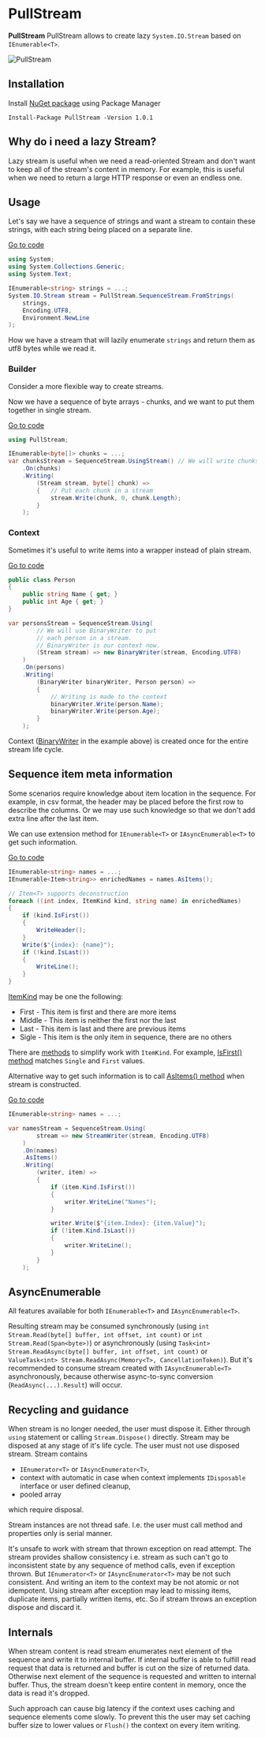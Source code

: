 # PullStream

__PullStream__ PullStream allows to create lazy `System.IO.Stream` based on `IEnumerable<T>`.

![PullStream](logo.svg)

## Installation

Install [NuGet package](https://www.nuget.org/packages/PullStream/) using Package Manager

```
Install-Package PullStream -Version 1.0.1
```

## Why do i need a lazy Stream?

Lazy stream is useful when we need a read-oriented Stream and don't want to keep all of the stream's content in memory. For example, this is useful when we need to return a large HTTP response or even an endless one.

## Usage

Let's say we have a sequence of strings and want a stream to contain these strings, with each string being placed on a separate line.

[Go to code](src/PullStream.Tests/Examples.cs#L10)
```csharp
using System;
using System.Collections.Generic;
using System.Text;

IEnumerable<string> strings = ...;
System.IO.Stream stream = PullStream.SequenceStream.FromStrings(
    strings,
    Encoding.UTF8,
    Environment.NewLine
);
```

How we have a stream that will lazily enumerate `strings` and return them as utf8 bytes while we read it.

### Builder

Consider a more flexible way to create streams.

Now we have a sequence of byte arrays - chunks, and we want to put them together in single stream.

[Go to code](src/PullStream.Tests/Examples.cs#L13)
```csharp
using PullStream;

IEnumerable<byte[]> chunks = ...;
var chunksStream = SequenceStream.UsingStream() // We will write chunks in a stream
    .On(chunks)
    .Writing(
        (Stream stream, byte[] chunk) =>
        {   // Put each chunk in a stream
            stream.Write(chunk, 0, chunk.Length); 
        }
    );
```

### Context

Sometimes it's useful to write items into a wrapper instead of plain stream.

[Go to code](src/PullStream.Tests/Examples.cs#L20)
```csharp
public class Person
{
    public string Name { get; }
    public int Age { get; }
}

var personsStream = SequenceStream.Using(
        // We will use BinaryWriter to put
        // each person in a stream.
        // BinaryWriter is our context now.
        (Stream stream) => new BinaryWriter(stream, Encoding.UTF8)
    )
    .On(persons)
    .Writing(
        (BinaryWriter binaryWriter, Person person) =>
        {
            // Writing is made to the context
            binaryWriter.Write(person.Name);
            binaryWriter.Write(person.Age);
        }
    );
```

Context ([BinaryWriter](https://docs.microsoft.com/dotnet/api/system.io.binarywriter) in the example above) is created once for the entire stream life cycle.

## Sequence item meta information

Some scenarios require knowledge about item location in the sequence. For example, in csv format, the header may be placed before the first row to describe the columns. Or we may use such knowledge so that we don't add extra line after the last item.

We can use extension method for `IEnumerable<T>` or `IAsyncEnumerable<T>` to get such information.

[Go to code](src/PullStream.Tests/Examples.cs#L33)
```csharp
IEnumerable<string> names = ...;
IEnumerable<Item<string>> enrichedNames = names.AsItems();

// Item<T> supports deconstruction
foreach ((int index, ItemKind kind, string name) in enrichedNames)
{
    if (kind.IsFirst())
    {
        WriteHeader();
    }
    Write($"{index}: {name}");
    if (!kind.IsLast())
    {
        WriteLine();
    }
}
```

[ItemKind](src/PullStream/ItemKind.cs#L6) may be one the following:

- First - This item is first and there are more items
- Middle - This item is neither the first nor the last
- Last - This item is last and there are previous items
- Sigle - This item is the only item in sequence, there are no others

There are [methods](src/PullStream/ItemKindExtensions.cs#L3) to simplify work with `ItemKind`. For example, [IsFirst() method](src/PullStream/ItemKindExtensions.cs#L5) matches `Single` and `First` values.

Alternative way to get such information is to call [AsItems() method](src/PullStream/SequenceStream.Builder.cs#L164) when stream is constructed.

[Go to code](src/PullStream.Tests/Examples.cs#L51)
```csharp
IEnumerable<string> names = ...;

var namesStream = SequenceStream.Using(
        stream => new StreamWriter(stream, Encoding.UTF8)
    )
    .On(names)
    .AsItems()
    .Writing(
        (writer, item) =>
        {
            if (item.Kind.IsFirst())
            {
                writer.WriteLine("Names");
            }

            writer.Write($"{item.Index}: {item.Value}");
            if (!item.Kind.IsLast())
            {
                writer.WriteLine();
            }
        }
    );
```

## AsyncEnumerable

All features available for both `IEnumerable<T>` and `IAsyncEnumerable<T>`.

Resulting stream may be consumed synchronously (using `int Stream.Read(byte[] buffer, int offset, int count)` or `int Stream.Read(Span<byte>)`) or asynchronously (using `Task<int> Stream.ReadAsync(byte[] buffer, int offset, int count)` or `ValueTask<int> Stream.ReadAsync(Memory<T>, CancellationToken)`). But it's recommended to consume stream created with `IAsyncEnumerable<T>` asynchronously, because otherwise async-to-sync conversion (`ReadAsync(...).Result`) will occur.

## Recycling and guidance

When stream is no longer needed, the user must dispose it. Either through `using` statement or calling `Stream.Dispose()` directly. Stream may be disposed at any stage of it's life cycle. The user must not use disposed stream. Stream contains

- `IEnumerator<T>` or `IAsyncEnumerator<T>`,
- context with automatic in case when context implements `IDisposable` interface or user defined cleanup,
- pooled array

which require disposal.

Stream instances are not thread safe. I.e. the user must call method and properties only is serial manner.

It's unsafe to work with stream that thrown exception on read attempt. The stream provides shallow consistency i.e. stream as such can't go to inconsistent state by any sequence of method calls, even if exception thrown. But `IEnumerator<T>` or `IAsyncEnumerator<T>` may be not such consistent. And writing an item to the context may be not atomic or not idempotent. Using stream after exception may lead to missing items, duplicate items, partially written items, etc. So if stream throws an exception dispose and discard it.

## Internals

When stream content is read stream enumerates next element of the sequence and write it to internal buffer. If internal buffer is able to fulfill read request that data is returned and buffer is cut on the size of returned data. Otherwise next element of the sequence is requested and written to internal buffer. Thus, the stream doesn't keep entire content in memory, once the data is read it's dropped.

Such approach can cause big latency if the context uses caching and sequence elements come slowly. To prevent this the user may set caching buffer size to lower values or `Flush()` the context on every item writing.